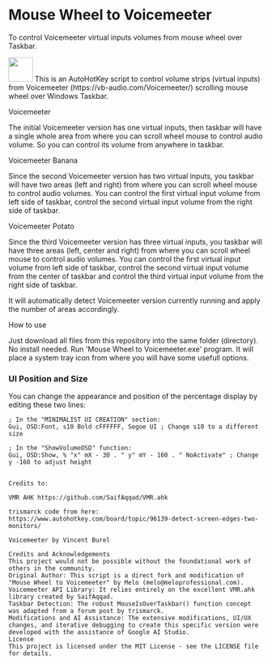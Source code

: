 # Mouse Wheel to Voicemeeter
To control Voicemeeter virtual inputs volumes from mouse wheel over Taskbar.

<img src="(https://i.imgur.com/TVbvvDW.png)" width="48">
This is an AutoHotKey script to control volume strips (virtual inputs) from Voicemeeter (https://vb-audio.com/Voicemeeter/) scrolling mouse wheel over Windows Taskbar.


Voicemeeter

The initial Voicemeeter version has one virtual inputs, then taskbar will have a single whole area from where you can scroll wheel mouse to control audio volume.
So you can control its volume from anywhere in taskbar.

Voicemeeter Banana

Since the second Voicemeeter version has two virtual inputs, you taskbar will have two areas (left and right) from where you can scroll wheel mouse to control audio volumes.
You can control the first virtual input volume from left side of taskbar, control the second virtual input volume from the right side of taskbar.


Voicemeeter Potato

Since the third Voicemeeter version has three virtual inputs, you taskbar will have three areas (left, center and right) from where you can scroll wheel mouse to control audio volumes.
You can control the first virtual input volume from left side of taskbar, control the second virtual input volume from the center of taskbar and control the third virtual input volume from the right side of taskbar.


It will automatically detect Voicemeeter version currently running and apply the number of areas accordingly.


How to use

Just download all files from this repository into the same folder (directory). No install needed. Run 'Mouse Wheel to Voicemeeter.exe' program. It will place a system tray icon from where you will have some usefull options.

### UI Position and Size

You can change the appearance and position of the percentage display by editing these two lines:

```autohotkey
; In the "MINIMALIST UI CREATION" section:
Gui, OSD:Font, s10 Bold cFFFFFF, Segoe UI ; Change s10 to a different size

; In the "ShowVolumeOSD" function:
Gui, OSD:Show, % "x" mX - 30 . " y" mY - 160 . " NoActivate" ; Change y -160 to adjust height


Credits to:

VMR AHK https://github.com/SaifAqqad/VMR.ahk

trismarck code from here: https://www.autohotkey.com/board/topic/96139-detect-screen-edges-two-monitors/

Voicemeeter by Vincent Burel

Credits and Acknowledgements
This project would not be possible without the foundational work of others in the community.
Original Author: This script is a direct fork and modification of "Mouse Wheel to Voicemeeter" by Melo (melo@meloprofessional.com).
Voicemeeter API Library: It relies entirely on the excellent VMR.ahk library created by SaifAqqad.
Taskbar Detection: The robust MouseIsOverTaskbar() function concept was adapted from a forum post by trismarck.
Modifications and AI Assistance: The extensive modifications, UI/UX changes, and iterative debugging to create this specific version were developed with the assistance of Google AI Studio.
License
This project is licensed under the MIT License - see the LICENSE file for details.
